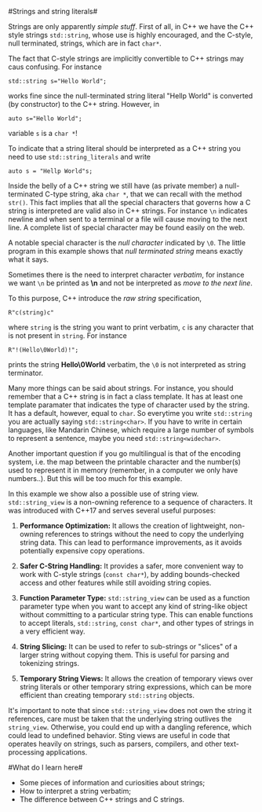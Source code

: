 #Strings and string literals#

Strings are only apparently *simple stuff*. First of all, in C++ we have the C++ style strings `std::string`, whose use is highly encouraged, and the C-style, null terminated, strings, which are in fact `char*`.

The fact that C-style strings are implicitly convertible to C++ strings may caus confusing. For instance

	std::string s="Hello World";
	
works fine since the null-terminated string literal "Hellp World" is converted (by constructor) to the C++ string. However, in

	auto s="Hello World";

variable `s` is a `char *`!

To indicate that a string literal should be interpreted as a C++ string you need to use `std::string_literals` and write

	auto s = "Hellp World"s;
	
Inside the belly of a C++ string we still have (as private member) a null-terminated C-type string, aka `char *`, that we can recall with the method `str()`. This fact implies that all the special characters that governs how a C string is interpreted are valid also in C++ strings. For instance `\n` indicates newline and when sent to a terminal or a file will cause moving to the next line. 
A complete list of special character may be found easily on the web.

A notable special character is the *null character* indicated by `\0`. The little program in this example shows that *null terminated string* means exactly what it says.

Sometimes there is the need to interpret character *verbatim*, for instance we want `\n` be printed as **\n** and not be interpreted as *move to the next line*.

To this purpose, C++ introduce the *raw string* specification, 

	R"c(string)c"
where `string` is the string you want to print verbatim, `c` is any character that is not present in `string`. For instance 

	R"!(Hello\0World)!";
	
prints the string **Hello\0World** verbatim, the `\0` is not interpreted as string terminator.

Many more things can be said about strings. For instance, you should remember that a C++ string is in fact a class template. It has at least one template paramater that indicates the type of character used by the string. It has a default, however, equal to `char`. So everytime you write `std::string` you are actually saying `std::string<char>`.  If you have to write in certain languages, like Mandarin Chinese, which require a large number of symbols to represent a sentence, maybe you need `std::string<widechar>`.

Another important question if you go multilingual is that of the encoding system, i.e. the map between the printable character and the number(s) used to represent it in memory (remember, in a computer we only have numbers..). But this will be too much for this example.

In this example we show also a possible use of string view. `std::string_view` is a non-owning reference to a sequence of characters. It was introduced with C++17 and serves several useful purposes:

1. **Performance Optimization:** It allows the creation of lightweight, non-owning references to strings without the need to copy the underlying string data. This can lead to performance improvements, as it avoids potentially expensive copy operations.

2. **Safer C-String Handling:** It provides a safer, more convenient way to work with C-style strings (`const char*`), by adding bounds-checked access and other features while still avoiding string copies.

3. **Function Parameter Type:** `std::string_view` can be used as a function parameter type when you want to accept any kind of string-like object without committing to a particular string type. This can enable functions to accept literals, `std::string`, `const char*`, and other types of strings in a very efficient way.

4. **String Slicing:** It can be used to refer to sub-strings or "slices" of a larger string without copying them. This is useful for parsing and tokenizing strings.

1. **Temporary String Views:** It allows the creation of temporary views over string literals or other temporary string expressions, which can be more efficient than creating temporary `std::string` objects.

It's important to note that since `std::string_view` does not own the string it references, care must be taken that the underlying string outlives the `string_view`. Otherwise, you could end up with a dangling reference, which could lead to undefined behavior. Sting views are useful in code that operates heavily on strings, such as parsers, compilers, and other text-processing applications.



#What do I learn here#
- Some pieces of information and curiosities about strings;
- How to interpret a string verbatim;
- The difference between C++ strings and C strings.




